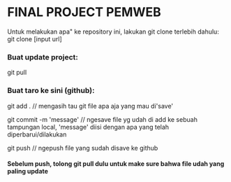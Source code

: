 # FINAL PROJECT PEMWEB

Untuk melakukan apa" ke repository ini, lakukan git clone terlebih dahulu:
git clone [input url]

### Buat update project:
git pull

### Buat taro ke sini (github):
git add . 
// mengasih tau git file apa aja yang mau di'save'

git commit -m 'message' 
// ngesave file yg udah di add ke sebuah tampungan local, 'message' diisi dengan apa yang telah diperbarui/dilakukan

git push 
// ngepush file yang sudah disave ke github

#### Sebelum push, tolong git pull dulu untuk make sure bahwa file udah yang paling update
